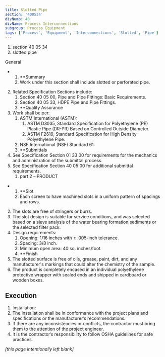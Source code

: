 ```yaml
---
title: Slotted Pipe
section: '400534'
divNumb: 40
divName: Process Interconnections
subgroup: Process Equipment
tags: ['Process', 'Equipment', 'Interconnections', 'Slotted', 'Pipe']
---
```


   1. section 40 05 34
   1. slotted pipe

General

* 
	1. **Summary
   1. Work under this section shall include slotted or perforated pipe. 
2. Related Specification Sections include:
	1. Section 40 05 00, Pipe and Pipe Fittings: Basic Requirements.
	2. Section 40 05 33, HDPE Pipe and Pipe Fittings.
	3. **Quality Assurance
3. Work shall be per:
	1. ASTM International (ASTM):
		1. ASTM D3035, Standard Specification for Polyethylene (PE) Plastic Pipe (DR-PR) Based on Controlled Outside Diameter.
		2. ASTM F2619, Standard Specification for High Density Polyethylene Pipe.
	2. NSF International (NSF) Standard 61.
	3. **Submittals
4. See Specification Section 01 33 00 for requirements for the mechanics and administration of the submittal process.
5. See Specification Section 40 05 00 for additional submittal requirements. 
   1. part 2 – PRODUCT

* 
	1. **Slot
   1. Each screen to have machined slots in a uniform pattern of spacings and rows.
2. The slots are free of stringers or burrs. 
3. The slot design is suitable for service conditions, and was selected based on a sieve analysis of the water bearing formation sediments or the selected filter pack.
4. Design requirements:
	1. Opening: 1/16 inches with ± .005-inch tolerance.
	2. Spacing: 3/8 inch.
	3. Minimum open area: 40 sq. inches/foot. 
	4. **Finish
5. The slotted surface is free of oils, grease, paint, dirt, and any manufacturer's markings that could alter the chemistry of the sample. 
6. The product is completely encased in an individual polyethylene protective wrapper with sealed ends and shipped in cardboard or wooden boxes.


## Execution

   1. Installation:
2. The installation shall be in conformance with the project plans and specifications or the manufacturer’s recommendations. 
3. If there are any inconsistencies or conflicts, the contractor must bring them to the attention of the project engineer.
4. It is the contractor’s responsibility to follow OSHA guidelines for safe practices.

*[this page intentionally left blank]*


